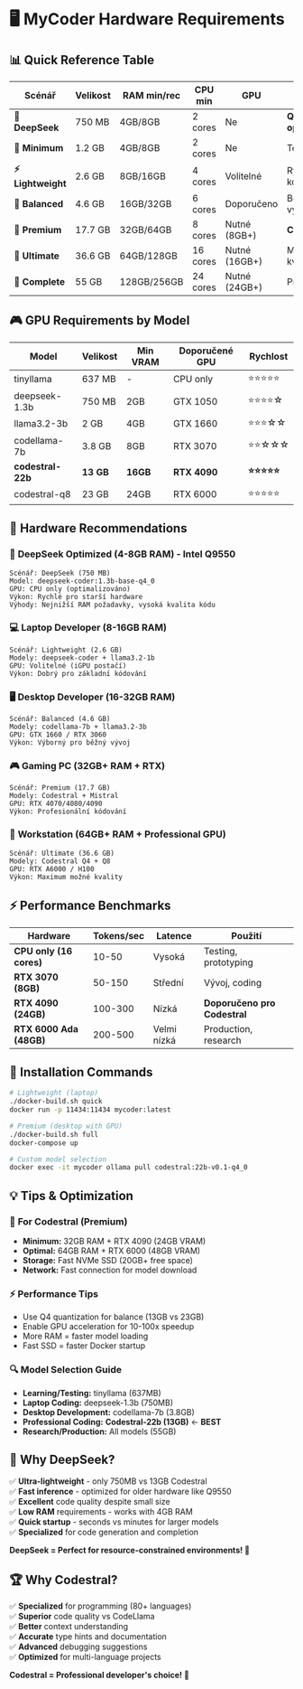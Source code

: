 # 🖥️ MyCoder Hardware Requirements

## 📊 Quick Reference Table

| Scénář | Velikost | RAM min/rec | CPU min | GPU | Použití |
|--------|----------|-------------|---------|-----|---------|
| **🚀 DeepSeek** | 750 MB | 4GB/8GB | 2 cores | Ne | **Q9550 optimized** |
| **🧪 Minimum** | 1.2 GB | 4GB/8GB | 2 cores | Ne | Testing |
| **⚡ Lightweight** | 2.6 GB | 8GB/16GB | 4 cores | Volitelné | Rychlé kódování |
| **🎯 Balanced** | 4.6 GB | 16GB/32GB | 6 cores | Doporučeno | Běžný vývoj |
| **👑 Premium** | 17.7 GB | 32GB/64GB | 8 cores | Nutné (8GB+) | **Codestral** |
| **💎 Ultimate** | 36.6 GB | 64GB/128GB | 16 cores | Nutné (16GB+) | Maximum kvalita |
| **🌟 Complete** | 55 GB | 128GB/256GB | 24 cores | Nutné (24GB+) | Production |

## 🎮 GPU Requirements by Model

| Model | Velikost | Min VRAM | Doporučené GPU | Rychlost |
|-------|----------|----------|----------------|----------|
| tinyllama | 637 MB | - | CPU only | ⭐⭐⭐⭐⭐ |
| deepseek-1.3b | 750 MB | 2GB | GTX 1050 | ⭐⭐⭐⭐☆ |
| llama3.2-3b | 2 GB | 4GB | GTX 1660 | ⭐⭐⭐☆☆ |
| codellama-7b | 3.8 GB | 8GB | RTX 3070 | ⭐⭐☆☆☆ |
| **codestral-22b** | **13 GB** | **16GB** | **RTX 4090** | **⭐⭐⭐⭐⭐** |
| codestral-q8 | 23 GB | 24GB | RTX 6000 | ⭐⭐⭐⭐⭐ |

## 🚀 Hardware Recommendations

### 🚀 **DeepSeek Optimized (4-8GB RAM) - Intel Q9550**
```
Scénář: DeepSeek (750 MB)
Model: deepseek-coder:1.3b-base-q4_0
GPU: CPU only (optimalizováno)
Výkon: Rychlé pro starší hardware
Výhody: Nejnižší RAM požadavky, vysoká kvalita kódu
```

### 💻 **Laptop Developer (8-16GB RAM)**
```
Scénář: Lightweight (2.6 GB)
Modely: deepseek-coder + llama3.2-1b
GPU: Volitelné (iGPU postačí)
Výkon: Dobrý pro základní kódování
```

### 🖥️ **Desktop Developer (16-32GB RAM)**
```
Scénář: Balanced (4.6 GB)  
Modely: codellama-7b + llama3.2-3b
GPU: GTX 1660 / RTX 3060
Výkon: Výborný pro běžný vývoj
```

### 🎮 **Gaming PC (32GB+ RAM + RTX)**
```
Scénář: Premium (17.7 GB)
Modely: Codestral + Mistral  
GPU: RTX 4070/4080/4090
Výkon: Profesionální kódování
```

### 🏢 **Workstation (64GB+ RAM + Professional GPU)**
```
Scénář: Ultimate (36.6 GB)
Modely: Codestral Q4 + Q8
GPU: RTX A6000 / H100
Výkon: Maximum možné kvality
```

## ⚡ Performance Benchmarks

| Hardware | Tokens/sec | Latence | Použití |
|----------|------------|---------|---------|
| **CPU only (16 cores)** | 10-50 | Vysoká | Testing, prototyping |
| **RTX 3070 (8GB)** | 50-150 | Střední | Vývoj, coding |
| **RTX 4090 (24GB)** | 100-300 | Nízká | **Doporučeno pro Codestral** |
| **RTX 6000 Ada (48GB)** | 200-500 | Velmi nízká | Production, research |

## 🔧 Installation Commands

```bash
# Lightweight (laptop)
./docker-build.sh quick
docker run -p 11434:11434 mycoder:latest

# Premium (desktop with GPU)
./docker-build.sh full
docker-compose up

# Custom model selection
docker exec -it mycoder ollama pull codestral:22b-v0.1-q4_0
```

## 💡 Tips & Optimization

### 🎯 **For Codestral (Premium)**
- **Minimum:** 32GB RAM + RTX 4090 (24GB VRAM)
- **Optimal:** 64GB RAM + RTX 6000 (48GB VRAM)
- **Storage:** Fast NVMe SSD (20GB+ free space)
- **Network:** Fast connection for model download

### ⚡ **Performance Tips**
- Use Q4 quantization for balance (13GB vs 23GB)
- Enable GPU acceleration for 10-100x speedup
- More RAM = faster model loading
- Fast SSD = faster Docker startup

### 🔍 **Model Selection Guide**
- **Learning/Testing:** tinyllama (637MB)
- **Laptop Coding:** deepseek-1.3b (750MB)  
- **Desktop Development:** codellama-7b (3.8GB)
- **Professional Coding:** **Codestral-22b (13GB)** ← **BEST**
- **Research/Production:** All models (55GB)

## 🚀 Why DeepSeek?

✅ **Ultra-lightweight** - only 750MB vs 13GB Codestral  
✅ **Fast inference** - optimized for older hardware like Q9550  
✅ **Excellent** code quality despite small size  
✅ **Low RAM** requirements - works with 4GB RAM  
✅ **Quick startup** - seconds vs minutes for larger models  
✅ **Specialized** for code generation and completion  

**DeepSeek = Perfect for resource-constrained environments! 🚀**

## 🏆 Why Codestral?

✅ **Specialized** for programming (80+ languages)  
✅ **Superior** code quality vs CodeLlama  
✅ **Better** context understanding  
✅ **Accurate** type hints and documentation  
✅ **Advanced** debugging suggestions  
✅ **Optimized** for multi-language projects  

**Codestral = Professional developer's choice! 👑**